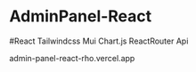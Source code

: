 # AdminPanel-React
#React Tailwindcss Mui Chart.js ReactRouter Api

admin-panel-react-rho.vercel.app
